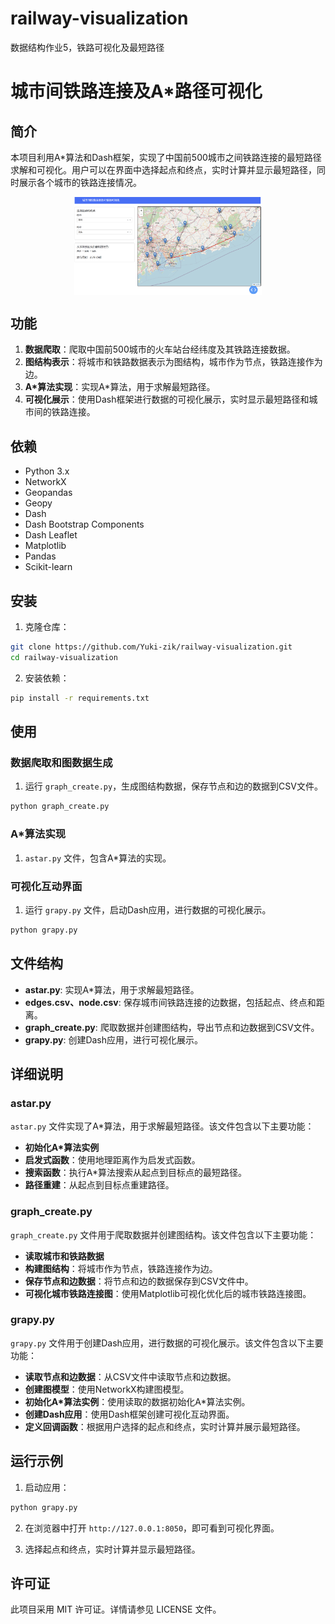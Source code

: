# railway-visualization
数据结构作业5，铁路可视化及最短路径
# 城市间铁路连接及A*路径可视化

## 简介

本项目利用A*算法和Dash框架，实现了中国前500城市之间铁路连接的最短路径求解和可视化。用户可以在界面中选择起点和终点，实时计算并显示最短路径，同时展示各个城市的铁路连接情况。
<div style="display:flex; justify-content:center;">
    <img src="image.png" alt="Image text" style="width:300px;">
</div>

## 功能

1. **数据爬取**：爬取中国前500城市的火车站台经纬度及其铁路连接数据。
2. **图结构表示**：将城市和铁路数据表示为图结构，城市作为节点，铁路连接作为边。
3. **A*算法实现**：实现A*算法，用于求解最短路径。
4. **可视化展示**：使用Dash框架进行数据的可视化展示，实时显示最短路径和城市间的铁路连接。

## 依赖

- Python 3.x
- NetworkX
- Geopandas
- Geopy
- Dash
- Dash Bootstrap Components
- Dash Leaflet
- Matplotlib
- Pandas
- Scikit-learn

## 安装

1. 克隆仓库：

```bash
git clone https://github.com/Yuki-zik/railway-visualization.git
cd railway-visualization
```

2. 安装依赖：

```bash
pip install -r requirements.txt
```

## 使用

### 数据爬取和图数据生成

1. 运行 `graph_create.py`，生成图结构数据，保存节点和边的数据到CSV文件。

```bash
python graph_create.py
```

### A*算法实现

1.  `astar.py` 文件，包含A*算法的实现。

### 可视化互动界面

1. 运行 `grapy.py` 文件，启动Dash应用，进行数据的可视化展示。

```bash
python grapy.py
```

## 文件结构

- **astar.py**: 实现A*算法，用于求解最短路径。
- **edges.csv、node.csv**: 保存城市间铁路连接的边数据，包括起点、终点和距离。
- **graph_create.py**: 爬取数据并创建图结构，导出节点和边数据到CSV文件。
- **grapy.py**: 创建Dash应用，进行可视化展示。

## 详细说明

### astar.py

`astar.py` 文件实现了A*算法，用于求解最短路径。该文件包含以下主要功能：

- **初始化A*算法实例**
- **启发式函数**：使用地理距离作为启发式函数。
- **搜索函数**：执行A*算法搜索从起点到目标点的最短路径。
- **路径重建**：从起点到目标点重建路径。

### graph_create.py

`graph_create.py` 文件用于爬取数据并创建图结构。该文件包含以下主要功能：

- **读取城市和铁路数据**
- **构建图结构**：将城市作为节点，铁路连接作为边。
- **保存节点和边数据**：将节点和边的数据保存到CSV文件中。
- **可视化城市铁路连接图**：使用Matplotlib可视化优化后的城市铁路连接图。

### grapy.py

`grapy.py` 文件用于创建Dash应用，进行数据的可视化展示。该文件包含以下主要功能：

- **读取节点和边数据**：从CSV文件中读取节点和边数据。
- **创建图模型**：使用NetworkX构建图模型。
- **初始化A*算法实例**：使用读取的数据初始化A*算法实例。
- **创建Dash应用**：使用Dash框架创建可视化互动界面。
- **定义回调函数**：根据用户选择的起点和终点，实时计算并展示最短路径。

## 运行示例

1. 启动应用：

```bash
python grapy.py
```

2. 在浏览器中打开 `http://127.0.0.1:8050`，即可看到可视化界面。

3. 选择起点和终点，实时计算并显示最短路径。

## 许可证

此项目采用 MIT 许可证。详情请参见 LICENSE 文件。
